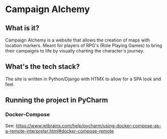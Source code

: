 # Campaign Alchemy

## What is it?
Campaign Alchemy is a website that allows the creation of maps with location markers. Meant for players of RPG's (Role Playing Games) to bring their campaigns to life by visually charting the character's journey.

## What's the tech stack?
The site is written in Python/Django with HTMX to allow for a SPA look and feel.

## Running the project in PyCharm

### Docker-Compose
See: https://www.jetbrains.com/help/pycharm/using-docker-compose-as-a-remote-interpreter.html#docker-compose-remote

